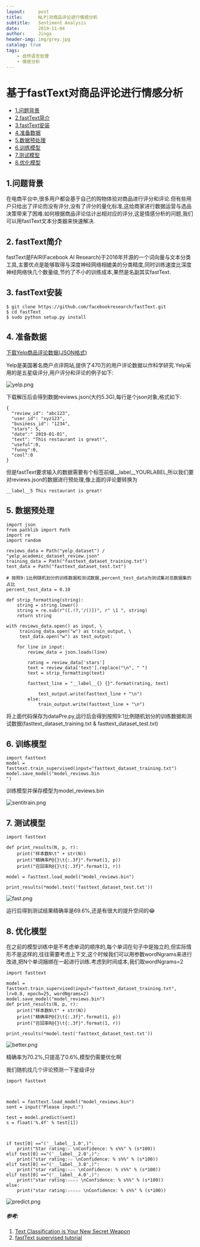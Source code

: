 ```yaml
---
layout:     post
title:      NLP|对商品评论进行情感分析
subtitle:   Sentiment Analysis 
date:       2019-11-04
author:     Jinga
header-img: img/grey.jpg
catalog: true
tags:
    - 自然语言处理
    - 情感分析
---
```


# 基于fastText对商品评论进行情感分析

* [1.问题背景](#1)
* [2.fastText简介](#2)
* [3.fastText安装](#3)
* [4.准备数据](#4)
* [5.数据预处理](#5)
* [6.训练模型](#6)
* [7.测试模型](#7)
* [8.优化模型](#8)

<h2 id="1">1.问题背景</h2>

在电商平台中,很多用户都会基于自己的购物体验对商品进行评分和评论.但有些用户只给出了评论而没有评分,没有了评分的量化标准,这给商家进行数据运营与选品决策带来了困难.如何根据商品评论估计出相对应的评分,这是情感分析的问题,我们可以用fastText文本分类器来快速解决.

<h2 id="2">2. fastText简介</h2>    

fastText是FAIR(Facebook AI Research)于2016年开源的一个词向量与文本分类工具,主要优点是能够取得与深度神经网络相媲美的分类精度,同时训练速度比深度神经网络快几个数量级,节约了不小的训练成本,果然是名副其实fastText.

<h2 id="3">3. fastText安装</h2>

```
$ git clone https://github.com/facebookresearch/fastText.git
$ cd fastText
$ sudo python setup.py install
```

<h2 id="4">4. 准备数据</h2>    

[下载Yelp商品评论数据(JSON格式)](https://www.yelp.com/dataset/download)

Yelp是美国著名商户点评网站,提供了470万的用户评论数据以作科学研究.Yelp采用的是五星级评分,用户评分和评论的例子如下:

![yelp.png](/img/20191104yelp.png)

下载解压后会得到数据reviews.json(大约5.3G),每行是个json对象,格式如下:    

```
{
  "review_id": "abc123",
  "user_id": "xyz123",
  "business_id": "1234",
  "stars": 5,
  "date":" 2019-01-01",
  "text": "This restaurant is great!",
  "useful":0,
  "funny":0,
  "cool":0
}
```   

但是fastText要求输入的数据需要有个标签前缀__label__YOURLABEL,所以我们要对reviews.json的数据进行预处理,像上面的评论要转换为   

```
__label__5 This restaurant is great!
```

<h2 id="5">5. 数据预处理</h2>    

```
import json
from pathlib import Path
import re
import random

reviews_data = Path("yelp_dataset") / "yelp_academic_dataset_review.json"
training_data = Path("fasttext_dataset_training.txt")
test_data = Path("fasttext_dataset_test.txt")

# 按照9:1比例随机划分的训练数据和测试数据,percent_test_data为测试集对总数据集的占比
percent_test_data = 0.10

def strip_formatting(string):
    string = string.lower()
    string = re.sub(r"([.!?,'/()])", r" \1 ", string)
    return string

with reviews_data.open() as input, \
     training_data.open("w") as train_output, \
     test_data.open("w") as test_output:

    for line in input:
        review_data = json.loads(line)

        rating = review_data['stars']
        text = review_data['text'].replace("\n", " ")
        text = strip_formatting(text)

        fasttext_line = "__label__{} {}".format(rating, text)

            test_output.write(fasttext_line + "\n")
        else:
            train_output.write(fasttext_line + "\n")
```    


将上面代码保存为dataPre.py,运行后会得到按照9:1比例随机划分的训练数据和测试数据(fasttext_dataset_training.txt & fasttext_dataset_test.txt)

<h2 id="6">6. 训练模型</h2>    

```
import fasttext
model = fasttext.train_supervised(input="fasttext_dataset_training.txt")
model.save_model("model_reviews.bin
")
```   

训练模型并保存模型为model_reviews.bin    

![sentitrain.png](/img/20191104sentitrain.png)


<h2 id="7">7. 测试模型</h2>    

```
import fasttext

def print_results(N, p, r):
    print("样本数N\t" + str(N))
    print("精确率P@{}\t{:.3f}".format(1, p))
    print("召回率R@{}\t{:.3f}".format(1, r))

model = fasttext.load_model("model_reviews.bin")

print_results(*model.test('fasttext_dataset_test.txt'))
```    

![fast.png](/img/20191104fast.png)   

运行后得到测试结果精确率是69.6%,还是有很大的提升空间的:joy:

<h2 id="8">8. 优化模型</h2>    

在之前的模型训练中是不考虑单词的顺序的,每个单词在句子中是独立的,但实际情形不是这样的,往往需要考虑上下文,这个时候我们可以用参数wordNgrams来进行改进,把N个单词捆绑在一起进行训练.考虑到时间成本,我们取wordNgrams=2

```
import fasttext

model = fasttext.train_supervised(input="fasttext_dataset_training.txt", lr=0.8, epoch=25, wordNgrams=2)
model.save_model("model_reviews.bin")
def print_results(N, p, r):
    print("样本数N\t" + str(N))
    print("精确率P@{}\t{:.3f}".format(1, p))
    print("召回率R@{}\t{:.3f}".format(1, r))
  
print_results(*model.test('fasttext_dataset_test.txt'))
```   

![better.png](/img/20191104better.png)

精确率为70.2%,只提高了0.6%,模型仍需要优化啊

我们随机找几个评论预测一下星级评分

```
import fasttext



model = fasttext.load_model("model_reviews.bin")
sent = input("Please input:")

test = model.predict(sent)
s = float('%.4f' % test[1])



if test[0] =="('__label__1.0',)":
	print("Star rating:☆ \nConfidence: % s%%" % (s*100))
elif test[0] =="('__label__2.0',)":
	print("star rating:☆☆ \nConfidence: % s%%" % (s*100))
elif test[0] =="('__label__3.0',)":
	print("star rating:☆☆☆ \nConfidence: % s%%" % (s*100))
elif test[0] =="('__label__4.0',)":
	print("star rating:☆☆☆☆ \nConfidence: % s%%" % (s*100))
else:
	print("star rating:☆☆☆☆☆ \nConfidence: % s%%" % (s*100))
```     


![predict.png](/img/20191104predict.png)

##### 参考:

1. [Text Classification is Your New Secret Weapon](https://medium.com/@ageitgey/text-classification-is-your-new-secret-weapon-7ca4fad15788)
2. [fastText supervised tutorial](https://fasttext.cc/docs/en/supervised-tutorial.html)
